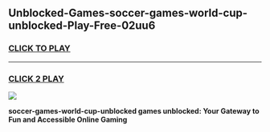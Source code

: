 
## Unblocked-Games-soccer-games-world-cup-unblocked-Play-Free-02uu6
<h3>
<a href="https://premium76.site?title=soccer-games-world-cup-unblocked&ref=22A">CLICK TO PLAY</a></h3>
<hr>

<h3>
<a href="https://premium76.site?title=soccer-games-world-cup-unblocked&ref=22A">CLICK 2 PLAY</a>
  
</h3>

<a href="https://premium76.site?title=soccer-games-world-cup-unblocked&ref=22A"><img src="https://clearcache.store/games.png"></a>


**soccer-games-world-cup-unblocked games unblocked: Your Gateway to Fun and Accessible Online Gaming**
